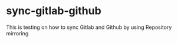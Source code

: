 # sync-gitlab-github
This is testing on how to sync Gitlab and Github by using Repository mirroring
